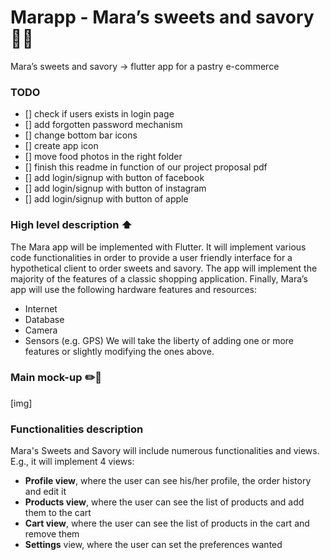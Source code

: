 # Marapp - Mara’s sweets and savory 🍰🥨
Mara’s sweets and savory -> flutter app for a pastry e-commerce

### TODO
- [] check if users exists in login page
- [] add forgotten password mechanism
- [] change bottom bar icons
- [] create app icon 
- [] move food photos in the right folder
- [] finish this readme in function of our project proposal pdf
- [] add login/signup with button of facebook
- [] add login/signup with button of instagram 
- [] add login/signup with button of apple


### High level description ⬆️
The Mara app will be implemented with Flutter. It will implement various code functionalities
in order to provide a user friendly interface for a hypothetical client to order sweets and
savory. The app will implement the majority of the features of a classic shopping
application. Finally, Mara’s app will use the following hardware features and resources:
- Internet
- Database
- Camera
- Sensors (e.g. GPS)
We will take the liberty of adding one or more features or slightly modifying the ones above.

### Main mock-up ✏️🎨
[img]

### Functionalities description
Mara's Sweets and Savory will include numerous functionalities and views. E.g., it will
implement 4 views:
- <strong>Profile view</strong>, where the user can see his/her profile, the order history and edit it
- <strong>Products view</strong>, where the user can see the list of products and add them to the cart 
- <strong>Cart view</strong>, where the user can see the list of products in the cart and remove them 
- <strong>Settings</strong> view, where the user can set the preferences wanted